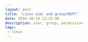 ```yaml
---
layout: post
title: "Linux user and group(WIP)"
date: 2016-10-19 12:25:06
description: user, group, permission
tags: 
 - linux
---
```



